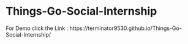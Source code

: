 # Things-Go-Social-Internship

<p>For Demo click the Link : https://terminator9530.github.io/Things-Go-Social-Internship/</p>